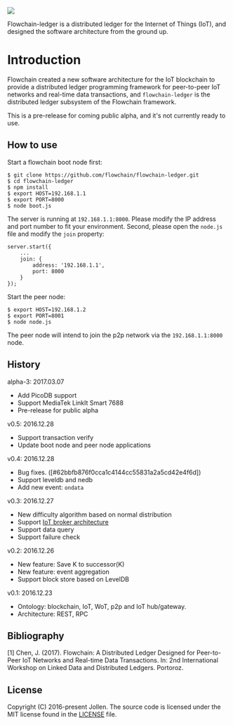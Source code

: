 ![](https://flowchain.io/fb0/images/logo-text%40128.png)

Flowchain-ledger is a distributed ledger for the Internet of Things (IoT), and designed the software architecture from the ground up.

# Introduction

Flowchain created a new software architecture for the IoT blockchain to provide a distributed ledger programming framework for peer-to-peer IoT networks and real-time data transactions, and ```flowchain-ledger``` is the distributed ledger subsystem of the Flowchain framework.

This is a pre-release for coming public alpha, and it's not currently ready to use.

## How to use

Start a flowchain boot node first:

```
$ git clone https://github.com/flowchain/flowchain-ledger.git
$ cd flowchain-ledger
$ npm install
$ export HOST=192.168.1.1
$ export PORT=8000
$ node boot.js
```

The server is running at ```192.168.1.1:8000```. Please modify the IP address and port number to fit your environment. Second, please open the ```node.js``` file and modify the ```join``` property:

```
server.start({
	...
	join: {
		address: '192.168.1.1',
		port: 8000
	}
});
```

Start the peer node:

```
$ export HOST=192.168.1.2
$ export PORT=8001
$ node node.js
```

The peer node will intend to join the p2p network via the ```192.168.1.1:8000``` node.

## History

alpha-3: 2017.03.07
 * Add PicoDB support
 * Support MediaTek LinkIt Smart 7688
 * Pre-release for public alpha

v0.5: 2016.12.28
 * Support transaction verify
 * Update boot node and peer node applications

v0.4: 2016.12.28
 * Bug fixes. ([#62bbfb876f0cca1c4144cc55831a2a5cd42e4f6d])
 * Support leveldb and nedb
 * Add new event: ```ondata```

v0.3: 2016.12.27
 * New difficulty algorithm based on normal distribution
 * Support [IoT broker architecture](https://wotcity.com)
 * Support data query
 * Support failure check

v0.2: 2016.12.26
 * New feature: Save K to successor(K)
 * New feature: event aggregation
 * Support block store based on LevelDB

v0.1: 2016.12.23
 * Ontology: blockchain, IoT, WoT, p2p and IoT hub/gateway.
 * Architecture: REST, RPC

## Bibliography

[1] Chen, J. (2017). Flowchain: A Distributed Ledger Designed for Peer-to-Peer IoT Networks and Real-time Data Transactions. In: 2nd International Workshop on Linked Data and Distributed Ledgers. Portoroz.

## License

Copyright (C) 2016-present Jollen. The source code is licensed under the MIT license found in the [LICENSE](LICENSE) file.
